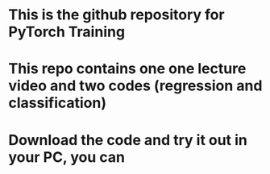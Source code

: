 # This is the github repository for PyTorch Training
# This repo contains one one lecture video and two codes (regression and classification)
# Download the code and try it out in your PC, you can 
